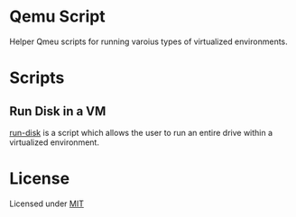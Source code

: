 # Qemu Script
Helper Qmeu scripts for running varoius types of virtualized environments.

# Scripts
## Run Disk in a VM
[run-disk](./run-disk.sh) is a script which allows the user to run an entire drive within a virtualized environment.

# License
Licensed under [MIT](./LICENSE)
